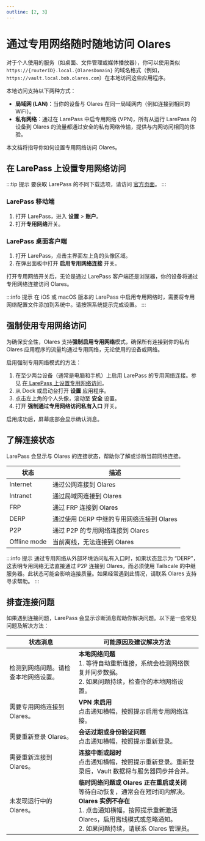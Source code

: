 ```yaml
---
outline: [2, 3]
---
```


# 通过专用网络随时随地访问 Olares

对于个人使用的服务（如桌面、文件管理或媒体播放器），你可以使用类似 `https://{routerID}.local.{OlaresDomain}` 的域名格式（例如，`https://vault.local.bob.olares.com`）在本地访问这些应用程序。

本地访问支持以下两种方式：

- **局域网 (LAN)**：当你的设备与 Olares 在同一局域网内（例如连接到相同的 WiFi）。
- **私有网络**：通过在 LarePass 中启专用网络 (VPN)，所有从运行 LarePass 的设备到 Olares 的流量都通过安全的私有网络传输，提供与内网访问相同的体验。

本文档将指导你如何设置专用网络访问 Olares。

## 在 LarePass 上设置专用网络访问

:::tip 提示
要获取 LarePass 的不同下载选项，请访问 [官方页面](https://www.olares.xyz/larepass)。
:::

### LarePass 移动端

1. 打开 LarePass，进入 **设置** > **账户**。
2. 打开**专用网络**开关。

### LarePass 桌面客户端

1. 打开 LarePass，点击主界面左上角的头像区域。
2. 在弹出面板中打开 **启用专用网络连接** 开关。

打开专用网络开关后，无论是通过 LarePass 客户端还是浏览器，你的设备将通过专用网络连接访问 Olares。

:::info 提示
在 iOS 或 macOS 版本的 LarePass 中启用专用网络时，需要将专用网络配置文件添加到系统中。请按照系统提示完成设置。
:::

## 强制使用专用网络访问

为确保安全性，Olares 支持**强制启用专用网络**模式，确保所有连接到你的私有 Olares 应用程序的流量均通过专用网络，无论使用的设备或网络。

启用强制专用网络模式的方法：

1. 在至少两台设备（通常是电脑和手机）上启用 LarePass 的专用网络连接。参见 [在 LarePass 上设置专用网络访问](#set-up-vpn-access-on-larepass)。
2. 从 Dock 或启动台打开 **设置** 应用程序。
3. 点击左上角的个人头像，滚动至 **安全** 设置。
4. 打开 **强制通过专用网络访问私有入口** 开关。

启用成功后，屏幕底部会显示确认消息。

## 了解连接状态

LarePass 会显示与 Olares 的连接状态，帮助你了解或诊断当前网络连接。

| 状态         | 描述                                          |
|--------------|----------------------------------------------|
| Internet     | 通过公网连接到 Olares                        |
| Intranet     | 通过局域网连接到 Olares                      |
| FRP          | 通过 FRP 连接到 Olares                       |
| DERP         | 通过使用 DERP 中继的专用网络连接到 Olares         |
| P2P          | 通过 P2P 的专用网络连接到 Olares                 |
| Offline mode | 当前离线，无法连接到 Olares                   |

:::info 提示
通过专用网络从外部环境访问私有入口时，如果状态显示为 “DERP”，这表明专用网络无法直接通过 P2P 连接到 Olares，而必须使用 Tailscale 的中继服务器。此状态可能会影响连接质量。如果经常遇到此情况，请联系 Olares 支持寻求帮助。
:::

## 排查连接问题

如果遇到连接问题，LarePass 会显示诊断消息帮助你解决问题。以下是一些常见问题及解决方法：

| 状态消息                                               | 可能原因及建议解决方法                                                                                                                                                                                                                                                                          |
|--------------------------------------------------------|------------------------------------------------------------------------------------------------------------------------------------------------------------------------------------------------------------------------------------------------------------------------------------------------|
| 检测到网络问题。请检查本地网络设置。                    | **本地网络问题** <br> 1. 等待自动重新连接，系统会检测网络恢复并同步数据。 <br> 2. 如果问题持续，检查你的本地网络设置。                                                                                                                                                                          |
| 需要专用网络连接到 Olares。                               | **VPN 未启用** <br> 点击通知横幅，按照提示启用专用网络连接。                                                                                                                                                                                                                                     |
| 需要重新登录 Olares。                                  | **会话过期或身份验证问题** <br> 点击通知横幅，按照提示重新登录。                                                                                                                                                                                                                                |
| 需要重新连接到 Olares。                                | **连接中断或超时** <br> 点击通知横幅，按照提示重新登录。重新登录后，Vault 数据将与服务器同步并合并。                                                                                                                                                                                             |
| 未发现运行中的 Olares。                              | **临时网络问题或 Olares 正在重启或关闭** <br> 等待自动恢复，通常会在短时间内解决。 <br> **Olares 实例不存在** <br> 1. 点击通知横幅，按照提示重新激活 Olares，启用离线模式或忽略通知。 <br> 2. 如果问题持续，请联系 Olares 管理员。                                    |